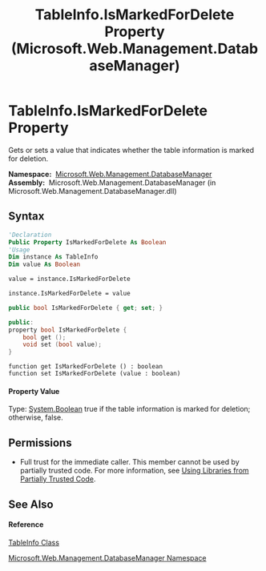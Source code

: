 ﻿---
title: TableInfo.IsMarkedForDelete Property  (Microsoft.Web.Management.DatabaseManager)
TOCTitle: IsMarkedForDelete Property
ms:assetid: P:Microsoft.Web.Management.DatabaseManager.TableInfo.IsMarkedForDelete
ms:mtpsurl: https://msdn.microsoft.com/en-us/library/microsoft.web.management.databasemanager.tableinfo.ismarkedfordelete(v=VS.90)
ms:contentKeyID: 20476641
ms.date: 05/02/2012
mtps_version: v=VS.90
f1_keywords:
- Microsoft.Web.Management.DatabaseManager.TableInfo.IsMarkedForDelete
- Microsoft.Web.Management.DatabaseManager.TableInfo.get_IsMarkedForDelete
- Microsoft.Web.Management.DatabaseManager.TableInfo.set_IsMarkedForDelete
dev_langs:
- CSharp
- JScript
- VB
- c++
api_location:
- Microsoft.Web.Management.DatabaseManager.dll
api_name:
- Microsoft.Web.Management.DatabaseManager.TableInfo.get_IsMarkedForDelete
- Microsoft.Web.Management.DatabaseManager.TableInfo.IsMarkedForDelete
- Microsoft.Web.Management.DatabaseManager.TableInfo.set_IsMarkedForDelete
api_type:
- Managed
topic_type:
- apiref
- kbSyntax
product_family_name: VS
ROBOTS: INDEX,FOLLOW
---

# TableInfo.IsMarkedForDelete Property

Gets or sets a value that indicates whether the table information is marked for deletion.

**Namespace:**  [Microsoft.Web.Management.DatabaseManager](microsoft-web-management-databasemanager-namespace.md)  
**Assembly:**  Microsoft.Web.Management.DatabaseManager (in Microsoft.Web.Management.DatabaseManager.dll)

## Syntax

``` vb
'Declaration
Public Property IsMarkedForDelete As Boolean
'Usage
Dim instance As TableInfo
Dim value As Boolean

value = instance.IsMarkedForDelete

instance.IsMarkedForDelete = value
```

``` csharp
public bool IsMarkedForDelete { get; set; }
```

``` c++
public:
property bool IsMarkedForDelete {
    bool get ();
    void set (bool value);
}
```

``` jscript
function get IsMarkedForDelete () : boolean
function set IsMarkedForDelete (value : boolean)
```

#### Property Value

Type: [System.Boolean](https://msdn.microsoft.com/en-us/library/a28wyd50\(v=vs.90\))  
true if the table information is marked for deletion; otherwise, false.  

## Permissions

  - Full trust for the immediate caller. This member cannot be used by partially trusted code. For more information, see [Using Libraries from Partially Trusted Code](https://msdn.microsoft.com/en-us/library/8skskf63\(v=vs.90\)).

## See Also

#### Reference

[TableInfo Class](tableinfo-class-microsoft-web-management-databasemanager.md)

[Microsoft.Web.Management.DatabaseManager Namespace](microsoft-web-management-databasemanager-namespace.md)

